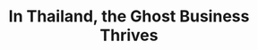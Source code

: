 ---
categories: all_articles
provider_display: "www.nytimes.com"
provider_name: "www.nytimes.com"
favicon_url: http://static01.nyt.com/favicon.ico
title: "In Thailand, the Ghost Business Thrives"
published: 2015-02-14
source: http://www.nytimes.com/2015/02/11/world/in-thailand-the-ghost-business-thrives.html
thumbnail: http://static01.nyt.com/images/2015/02/11/world/11THAIGHOSTS/11THAIGHOSTS-facebookJumbo-v3.jpg
---